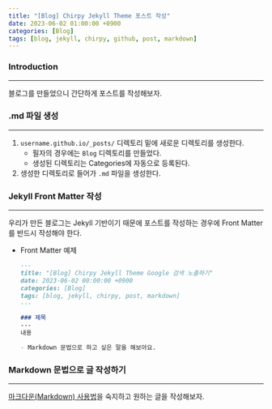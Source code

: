 ```yaml
---
title: "[Blog] Chirpy Jekyll Theme 포스트 작성"
date: 2023-06-02 01:00:00 +0900
categories: [Blog]
tags: [blog, jekyll, chirpy, github, post, markdown]
---
```



### Introduction
---
블로그를 만들었으니 간단하게 포스트를 작성해보자.


### .md 파일 생성
---
1. `username.github.io/_posts/` 디렉토리 밑에 새로운 디렉토리를 생성한다.
    - 필자의 경우에는 `Blog` 디렉토리를 만들었다.
    - 생성된 디렉토리는 Categories에 자동으로 등록된다.
2. 생성한 디렉토리로 들어가 `.md` 파일을 생성한다.


### Jekyll Front Matter 작성
---
우리가 만든 블로그는 Jekyll 기반이기 때문에 포스트를 작성하는 경우에 Front Matter를 반드시 작성해야 한다.

- Front Matter 예제
    ```md
    ---
    title: "[Blog] Chirpy Jekyll Theme Google 검색 노출하기"
    date: 2023-06-02 00:00:00 +0900
    categories: [Blog]
    tags: [blog, jekyll, chirpy, post, markdown]
    ---

    ### 제목
    ---
    내용

    - Markdown 문법으로 하고 싶은 말을 해보아요.
    ```


### Markdown 문법으로 글 작성하기
---
[마크다운(Markdown) 사용법](https://gist.github.com/ihoneymon/652be052a0727ad59601)을 숙지하고 원하는 글을 작성해보자.